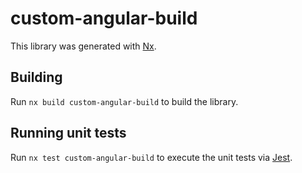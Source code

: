 # custom-angular-build

This library was generated with [Nx](https://nx.dev).

## Building

Run `nx build custom-angular-build` to build the library.

## Running unit tests

Run `nx test custom-angular-build` to execute the unit tests via [Jest](https://jestjs.io).
